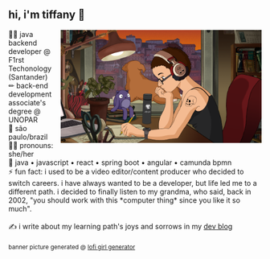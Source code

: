 ## hi, i'm tiffany 👋
<img src="https://github.com/tiffanyrossi/tiffanyrossi/blob/main/lofi_generator.png" align="right" width="400">
👩‍💻 java backend developer @ F1rst Techonology (Santander)<br />
✏ back-end development associate's degree @ UNOPAR<br />
📍 são paulo/brazil<br />
👩‍🦱 pronouns: she/her<br />
🌟 java • javascript • react • spring boot • angular • camunda bpmn<br />
⚡ fun fact: i used to be a video editor/content producer who decided to switch careers. i have always wanted to be a developer, but life led me to a different path. i decided to finally listen to my grandma, who said, back in 2002, "you should work with this *computer thing* since you like it so much".<br /><br />
✍️ i write about my learning path's joys and sorrows in my <a href="http://dev.to/tiffanyrossi" target="_blank">dev blog</a>
<br /><br />
<small>banner picture generated @ <a href="https://lofigirl.com/pages/lofigirl-generator" target="_blank">lofi girl generator</a></small>
